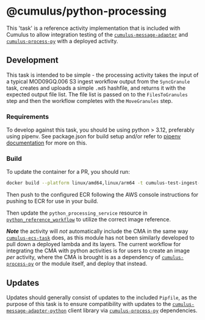 # @cumulus/python-processing

[`python_processing_workflow`]: https://github.com/nasa/cumulus/blob/master/example/cumulus-tf/python_processing_workflow.tf
[`cumulus-process-py`]: https://github.com/nasa/cumulus-process-py

This 'task' is a reference activity implementation that is included with Cumulus to allow integration testing of the [`cumulus-message-adapter`](https://github.com/nasa/cumulus-message-adapter) and [`cumulus-process-py`] with a deployed activity.

## Development

This task is intended to be simple - the processing activity takes the input of a typical MOD09GQ.006 S3 ingest workflow output from the `SyncGranule` task, creates and uploads a simple `.md5` hashfile, and returns it with the expected output file list. The file list is passed on to the `FilesToGranules` step  and then the workflow completes with the `MoveGranules` step.

### Requirements

To develop against this task, you should be using python > 3.12, preferably using pipenv.   See package.json for build setup and/or refer to [pipenv documentation](https://pipenv.pypa.io/en/latest/) for more on this.

### Build

To update the container for a PR, you should run:

```bash
docker build --platform linux/amd64,linux/arm64 -t cumulus-test-ingest-process:{VERSION} .
```

Then push to the configured ECR following the AWS console instructions for pushing to ECR for use in your build.

Then update the `python_processing_service` resource in [`python_reference_workflow`](https://github.com/nasa/cumulus/blob/master/example/cumulus-tf/python_reference_workflow.tf) to utilize the correct image reference.

***Note*** the activity will *not* automatically include the CMA in the same way [`cumulus-ecs-task`](https://github.com/nasa/cumulus-ecs-task) does, as this module has not been similarly developed to pull down a deployed lambda and its layers. The current workflow for integrating the CMA with python activities is for users to create an image *per* activity, where the CMA is brought is as a dependency of [`cumulus-process-py`] or the module itself, and deploy that instead.

## Updates

Updates should generally consist of updates to the included `Pipfile`, as the purpose of this task is to ensure compatibility with updates to the [`cumulus-message-adapter-python`](https://github.com/nasa/cumulus-message-adapter-python) client library via [`cumulus-process-py`] dependencies.
